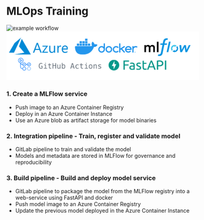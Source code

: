 # MLOps Training
![example workflow](https://github.com/antonioramos1/mlops-training/actions/workflows/github_actions.yml/badge.svg)
![alt text](./imgs/banner-repo-mlops.png)

### 1. Create a MLFlow service
- Push image to an Azure Container Registry
- Deploy in an Azure Container Instance
- Use an Azure blob as artifact storage for model binaries

### 2. Integration pipeline - Train, register and validate model
- GitLab pipeline to train and validate the model
- Models and metadata are stored in MLFlow for governance and reproducibility

### 3. Build pipeline - Build and deploy model service
- GitLab pipeline to package the model from the MLFlow registry into a web-service using FastAPI and docker
- Push model image to an Azure Container Registry
- Update the previous model deployed in the Azure Container Instance

